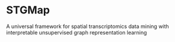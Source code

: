# STGMap
A universal framework for spatial transcriptomics data mining with interpretable unsupervised graph representation learning
